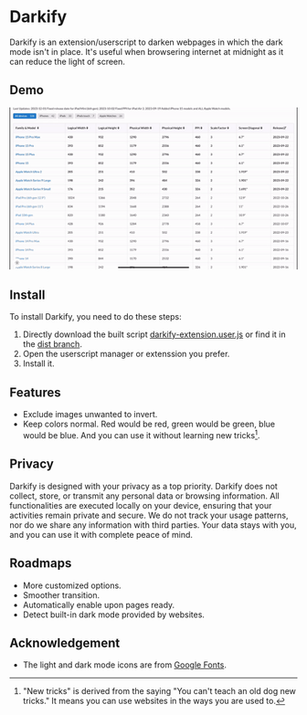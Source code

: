 # Darkify

Darkify is an extension/userscript to darken webpages in which the dark mode isn't in place. It's useful when browsering internet at midnight as it can reduce the light of screen.

## Demo

![ios-resolution.com](/demo-images/ios-resolution-com.gif)

## Install

To install Darkify, you need to do these steps:

1. Directly download the built script [darkify-extension.user.js](https://erichsia7.github.io/darkify-extension/darkify-extension.user.js) or find it in the [dist branch](https://github.com/EricHsia7/darkify-extension/tree/dist).
2. Open the userscript manager or extenssion you prefer.
3. Install it.

## Features

* Exclude images unwanted to invert.
* Keep colors normal. Red would be red, green would be green, blue would be blue. And you can use it without learning new tricks[^1].

[^1]: "New tricks" is derived from the saying "You can't teach an old dog new tricks." It means you can use websites in the ways you are used to.

## Privacy

Darkify is designed with your privacy as a top priority. Darkify does not collect, store, or transmit any personal data or browsing information. All functionalities are executed locally on your device, ensuring that your activities remain private and secure. We do not track your usage patterns, nor do we share any information with third parties. Your data stays with you, and you can use it with complete peace of mind.

## Roadmaps

* More customized options.
* Smoother transition.
* Automatically enable upon pages ready.
* Detect built-in dark mode provided by websites.

## Acknowledgement

* The light and dark mode icons are from [Google Fonts](https://fonts.google.com/icons?icon.style=Rounded).